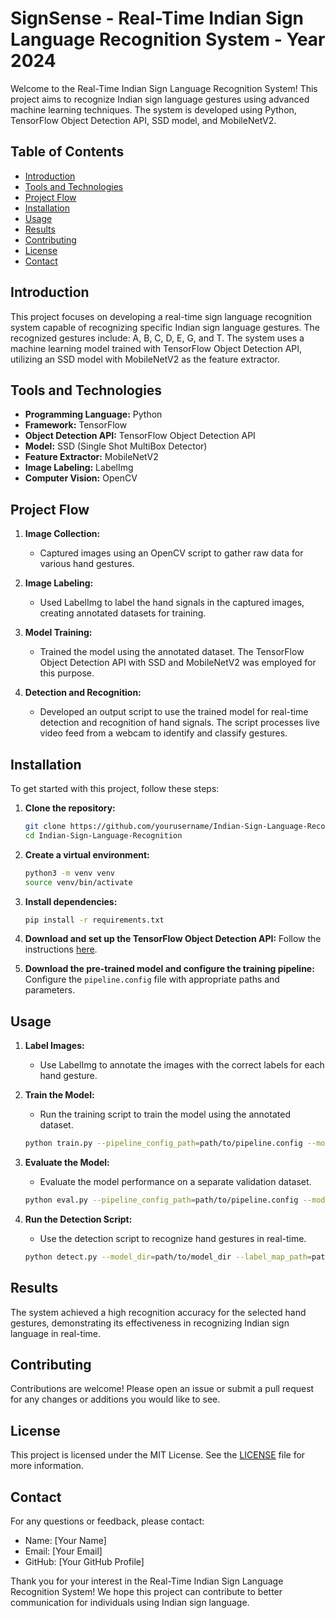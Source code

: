 
# SignSense - Real-Time Indian Sign Language Recognition System - Year 2024

Welcome to the Real-Time Indian Sign Language Recognition System! This project aims to recognize Indian sign language gestures using advanced machine learning techniques. The system is developed using Python, TensorFlow Object Detection API, SSD model, and MobileNetV2.

## Table of Contents

- [Introduction](#introduction)
- [Tools and Technologies](#tools-and-technologies)
- [Project Flow](#project-flow)
- [Installation](#installation)
- [Usage](#usage)
- [Results](#results)
- [Contributing](#contributing)
- [License](#license)
- [Contact](#contact)

## Introduction

This project focuses on developing a real-time sign language recognition system capable of recognizing specific Indian sign language gestures. The recognized gestures include: A, B, C, D, E, G, and T. The system uses a machine learning model trained with TensorFlow Object Detection API, utilizing an SSD model with MobileNetV2 as the feature extractor.

## Tools and Technologies

- **Programming Language:** Python
- **Framework:** TensorFlow
- **Object Detection API:** TensorFlow Object Detection API
- **Model:** SSD (Single Shot MultiBox Detector)
- **Feature Extractor:** MobileNetV2
- **Image Labeling:** LabelImg
- **Computer Vision:** OpenCV

## Project Flow

1. **Image Collection:**
   - Captured images using an OpenCV script to gather raw data for various hand gestures.

2. **Image Labeling:**
   - Used LabelImg to label the hand signals in the captured images, creating annotated datasets for training.

3. **Model Training:**
   - Trained the model using the annotated dataset. The TensorFlow Object Detection API with SSD and MobileNetV2 was employed for this purpose.

4. **Detection and Recognition:**
   - Developed an output script to use the trained model for real-time detection and recognition of hand signals. The script processes live video feed from a webcam to identify and classify gestures.

## Installation

To get started with this project, follow these steps:

1. **Clone the repository:**
   ```bash
   git clone https://github.com/yourusername/Indian-Sign-Language-Recognition.git
   cd Indian-Sign-Language-Recognition
   ```

2. **Create a virtual environment:**
   ```bash
   python3 -m venv venv
   source venv/bin/activate
   ```

3. **Install dependencies:**
   ```bash
   pip install -r requirements.txt
   ```

4. **Download and set up the TensorFlow Object Detection API:**
   Follow the instructions [here](https://tensorflow-object-detection-api-tutorial.readthedocs.io/en/latest/install.html).

5. **Download the pre-trained model and configure the training pipeline:**
   Configure the `pipeline.config` file with appropriate paths and parameters.

## Usage

1. **Label Images:**
   - Use LabelImg to annotate the images with the correct labels for each hand gesture.

2. **Train the Model:**
   - Run the training script to train the model using the annotated dataset.
   ```bash
   python train.py --pipeline_config_path=path/to/pipeline.config --model_dir=path/to/model_dir --num_train_steps=50000 --sample_1_of_n_eval_examples=1 --alsologtostderr
   ```

3. **Evaluate the Model:**
   - Evaluate the model performance on a separate validation dataset.
   ```bash
   python eval.py --pipeline_config_path=path/to/pipeline.config --model_dir=path/to/model_dir --checkpoint_dir=path/to/model_dir --eval_dir=path/to/eval_dir
   ```

4. **Run the Detection Script:**
   - Use the detection script to recognize hand gestures in real-time.
   ```bash
   python detect.py --model_dir=path/to/model_dir --label_map_path=path/to/label_map.pbtxt --num_classes=7
   ```

## Results

The system achieved a high recognition accuracy for the selected hand gestures, demonstrating its effectiveness in recognizing Indian sign language in real-time.

## Contributing

Contributions are welcome! Please open an issue or submit a pull request for any changes or additions you would like to see.

## License

This project is licensed under the MIT License. See the [LICENSE](LICENSE) file for more information.

## Contact

For any questions or feedback, please contact:

- Name: [Your Name]
- Email: [Your Email]
- GitHub: [Your GitHub Profile]

Thank you for your interest in the Real-Time Indian Sign Language Recognition System! We hope this project can contribute to better communication for individuals using Indian sign language.
